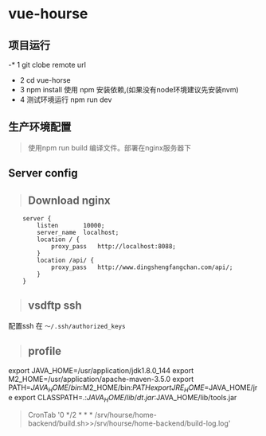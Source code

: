 # vue-hourse

## 项目运行
-* 1 git clobe remote url
* 2 cd vue-horse
* 3 npm install  使用 npm 安装依赖,(如果没有node环境建议先安装nvm)
* 4 测试环境运行 npm run dev
## 生产环境配置
> 使用npm run build 编译文件。部署在nginx服务器下

## Server config
> ## Download nginx
````
    server {
        listen       10000;
        server_name  localhost;
        location / {
            proxy_pass   http://localhost:8088;
        }
        location /api/ {
            proxy_pass   http://www.dingshengfangchan.com/api/;
        }
    }
 ````
 > ## vsdftp ssh
 配置ssh 在 `～/.ssh/authorized_keys ` 
> ## profile
export JAVA_HOME=/usr/application/jdk1.8.0_144
export M2_HOME=/usr/application/apache-maven-3.5.0
export PATH=$JAVA_HOME/bin:$M2_HOME/bin:$PATH
export JRE_HOME=$JAVA_HOME/jre
export CLASSPATH=.:$JAVA_HOME/lib/dt.jar:$JAVA_HOME/lib/tools.jar

> CronTab
 '0 */2 * * * /srv/hourse/home-backend/build.sh>>/srv/hourse/home-backend/build-log.log'
